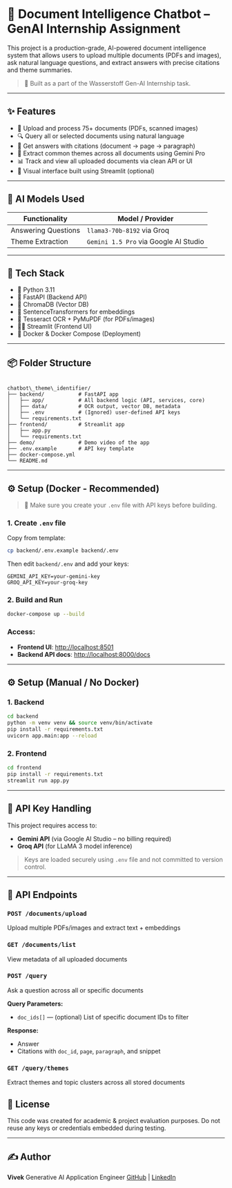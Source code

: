 # 🧠 Document Intelligence Chatbot – GenAI Internship Assignment

This project is a production-grade, AI-powered document intelligence system that allows users to upload multiple documents (PDFs and images), ask natural language questions, and extract answers with precise citations and theme summaries.

> 🚀 Built as a part of the Wasserstoff Gen-AI Internship task.

---

## ✨ Features

- 📄 Upload and process 75+ documents (PDFs, scanned images)
- 🔍 Query all or selected documents using natural language
- 📌 Get answers with citations (document → page → paragraph)
- 🧩 Extract common themes across all documents using Gemini Pro
- 📊 Track and view all uploaded documents via clean API or UI
- 💬 Visual interface built using Streamlit (optional)

---

## 🧠 AI Models Used

| Functionality             | Model / Provider           |
|--------------------------|----------------------------|
| Answering Questions      | `llama3-70b-8192` via Groq |
| Theme Extraction         | `Gemini 1.5 Pro` via Google AI Studio |

---

## 🧱 Tech Stack

- 🐍 Python 3.11
- 🚀 FastAPI (Backend API)
- 🧠 ChromaDB (Vector DB)
- 🤖 SentenceTransformers for embeddings
- 🧾 Tesseract OCR + PyMuPDF (for PDFs/images)
- 🧑‍💻 Streamlit (Frontend UI)
- 🐳 Docker & Docker Compose (Deployment)

---

## 📦 Folder Structure

```

chatbot\_theme\_identifier/
├── backend/           # FastAPI app
│   ├── app/           # All backend logic (API, services, core)
│   ├── data/          # OCR output, vector DB, metadata
│   ├── .env           # (Ignored) user-defined API keys
│   └── requirements.txt
├── frontend/          # Streamlit app
│   ├── app.py
│   └── requirements.txt
├── demo/              # Demo video of the app
├── .env.example       # API key template
├── docker-compose.yml
└── README.md

````

---

## ⚙️ Setup (Docker - Recommended)

> 🛑 Make sure you create your `.env` file with API keys before building.

### 1. Create `.env` file

Copy from template:
```bash
cp backend/.env.example backend/.env
````

Then edit `backend/.env` and add your keys:

```env
GEMINI_API_KEY=your-gemini-key
GROQ_API_KEY=your-groq-key
```

### 2. Build and Run

```bash
docker-compose up --build
```

### Access:

* **Frontend UI**: [http://localhost:8501](http://localhost:8501)
* **Backend API docs**: [http://localhost:8000/docs](http://localhost:8000/docs)

---

## ⚙️ Setup (Manual / No Docker)

### 1. Backend

```bash
cd backend
python -m venv venv && source venv/bin/activate
pip install -r requirements.txt
uvicorn app.main:app --reload
```

### 2. Frontend

```bash
cd frontend
pip install -r requirements.txt
streamlit run app.py
```

---

## 🔐 API Key Handling

This project requires access to:

* **Gemini API** (via Google AI Studio – no billing required)
* **Groq API** (for LLaMA 3 model inference)

> Keys are loaded securely using `.env` file and not committed to version control.

---

## 🧪 API Endpoints

### `POST /documents/upload`

Upload multiple PDFs/images and extract text + embeddings

### `GET /documents/list`

View metadata of all uploaded documents

### `POST /query`

Ask a question across all or specific documents

**Query Parameters:**

* `doc_ids[]` — (optional) List of specific document IDs to filter

**Response:**

* Answer
* Citations with `doc_id`, `page`, `paragraph`, and snippet

### `GET /query/themes`

Extract themes and topic clusters across all stored documents


## 📎 License

This code was created for academic & project evaluation purposes. Do not reuse any keys or credentials embedded during testing.

---

## ✍️ Author

**Vivek**
Generative AI Application Engineer
[GitHub](https://github.com/vt57299) | [LinkedIn](https://linkedin.com/in/vivek-thakur-7079aa17b)

